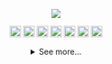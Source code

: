 <p align="center"><img src="https://readme-typing-svg.herokuapp.com?font=Monoscape&color=%23F71D4F&size=26&center=true&vCenter=true&lines=%E2%9C%A8+Welcome+to+my+github+%E2%9C%A8"></p>



<p align="center">
<img src="https://img.shields.io/badge/html5-%23E34F26.svg?style=for-the-badge&logo=html5&logoColor=white" height="20px"> <img src="https://img.shields.io/badge/javascript-%23323330.svg?style=for-the-badge&logo=javascript&logoColor=%23F7DF1E" height="20px"> <img src="https://img.shields.io/badge/css3-%231572B6.svg?style=for-the-badge&logo=css3&logoColor=white" height="20px"> <img src="https://img.shields.io/badge/Visual%20Studio-5C2D91.svg?style=for-the-badge&logo=visual-studio&logoColor=white" height="20px"> <img src="https://img.shields.io/badge/figma-%23F24E1E.svg?style=for-the-badge&logo=figma&logoColor=white" height="20px"> <img src="https://img.shields.io/badge/adobeillustrator-%23FF9A00.svg?style=for-the-badge&logo=adobeillustrator&logoColor=white" height="20px"> <img src="https://img.shields.io/badge/git-%23F05033.svg?style=for-the-badge&logo=git&logoColor=white" height="20px">
</p>

<details>
<summary align="center">See more...</summary>

# Hi there 👋

**A little bit more of me...**

- 🖥️ I'm studying in an System Development technician course in <a href="http://etecaf.com.br">Etec Aristoteles Ferreira</a>

- ❤️ I'm passionate about understanding Design and Frontend development

### My Skills
<p align="center">
<img src="https://github-readme-stats.vercel.app/api?username=AlissonForbidden&theme=dark&show_icons=true" href="https://github.com/AlissonForbidden" height="150em">
<img src="https://github-readme-stats.vercel.app/api/top-langs/?username=AlissonForbidden&hide=html&layout=compact&theme=dark" href="https://github.com/AlissonForbidden/" height="150em">
</p>
  
![GitHub streak stats](https://github-readme-streak-stats.herokuapp.com/?user=AlissonForbidden&theme=dark)  

![Profile views](https://gpvc.arturio.dev/AlissonForbidden)  
  
<p align="center"> 🔗 Contact me with:</p>

<p align="center">
<a href="https://www.instagram.com/alisu403/" target="_blank"> <img src="https://img.shields.io/badge/alisu403-000?style=for-the-badge&logo=instagram&logoColor=8A39DB"> </a> <a href="https://www.twitter.com/AlisuForbidden" target="_blank"> <img src="https://img.shields.io/badge/AlisuForbidden-000?style=for-the-badge&logo=twitter&logoColor=8A39DB"> </a> <a href="https://mail.google.com/mail/u/0/#inbox?compose=GTvVlcSHvnttTCMqZLcKHRvrTzgSZPfTFzndgdvxHVpKkVkVkmRndFGQCwgZpXVDrWKWQRGcTZLCT" target="_blank"> <img src="https://img.shields.io/badge/alisson.r.santos92-000?style=for-the-badge&logo=gmail&logoColor=8A39DB"> </a>

</p>

</details>
